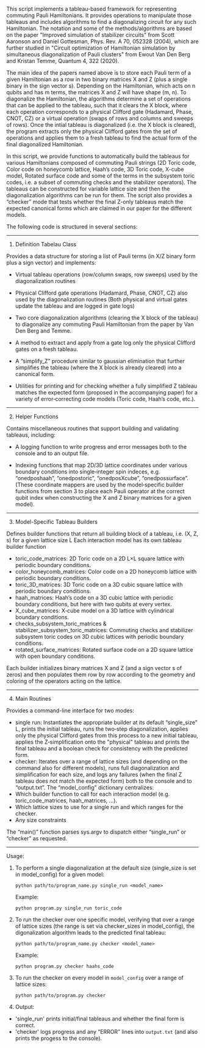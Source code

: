 This script implements a tableau-based framework for representing commuting Pauli Hamiltonians. It provides operations
to manipulate those tableaus and includes algorithms to find a diagonalizing circuit for any such Hamiltonian.
The notation and some of the methods/algorithms are based on the paper "Improved simulation of stabilizer circuits"
from Scott Aaronson and Daniel Gottesman, Phys. Rev. A 70, 052328 (2004), which are further studied in 
"Circuit optimization of Hamiltonian simulation by simultaneous diagonalization of Pauli clusters" from Ewout Van Den Berg 
and Kristan Temme, Quantum 4, 322 (2020).

The main idea of the papers named above is to store each Pauli term of a given Hamiltonian as a row in two binary
matrices X and Z (plus a single binary in the sign vector s). Depending on the Hamiltonian, which acts on n qubits
and has m terms, the matrices X and Z will have shape (m, n). To diagonalize the Hamiltonian, the algorithms determine
a set of operations that can be applied to the tableau, such that it clears the X block, where each operation 
corresponds to a physical Clifford gate (Hadamard, Phase, CNOT, CZ) or a virtual operation (swaps of rows and columns 
and sweeps of rows). Once the intial tableau is diagonalized (i.e. the X block is cleared), the program extracts only 
the physical Clifford gates from the set of operations and applies them to a fresh tableau to find the actual form of 
the final diagonalized Hamiltonian.

In this script, we provide functions to automatically build the tableaus for various Hamiltonians composed of commuting
Pauli strings (2D Toric code, Color code on honeycomb lattice, Haah’s code, 3D Toric code, X-cube model, Rotated surface code 
and some of the terms in the subsystem toric codes, i.e. a subset of commuting checks and the stabilizer operators). 
The tableaus can be constructed for variable lattice size and then the diagonalization algorithms can be run for them.
The script also provides a “checker” mode that tests whether the final Z-only tableaus match the expected canonical forms 
which are claimed in our paper for the different models.

The following code is structured in several sections:

----------------
1. Definition Tabelau Class

Provides a data structure for storing a list of Pauli terms (in X/Z binary form plus a sign vector)
and implements:

- Virtual tableau operations (row/column swaps, row sweeps) used by the diagonalization routines
    
- Physical Clifford gate operations (Hadamard, Phase, CNOT, CZ) also used by the diagonalization routines
      (Both physical and virtual gates update the tableau and are logged in gate logs)
      
- Two core diagonalization algorithms (clearing the X block of the tableau) to diagonalize any commuting 
      Pauli Hamiltonian from the paper by Van Den Berg and Temme. 
      
- A method to extract and apply from a gate log only the physical Clifford gates on a fresh tableau.
    
- A “simplify_Z” procedure similar to gaussian elimination that further simplifies the tableau (where the X block 
      is already cleared) into a canonical form.
      
- Utilities for printing and for checking whether a fully simplified Z tableau matches the expected form 
      (proposed in the accompanying paper) for a variety of error‐correcting code models (Toric code, Haah’s code, etc.).

----------------
2. Helper Functions

Contains miscellaneous routines that support building and validating tableaus, including:
- A logging function to write progress and error messages both to the console and to an output file.

- Indexing functions that map 2D/3D lattice coordinates under various boundary conditions into
      single‐integer spin indeces, e.g. “onedposhaah”, “onedpostoric”, “onedposXcube”, “onedpossurface”.
      (These coordinate mappers are used by the model‐specific builder functions from section 3 
      to place each Pauli operator at the correct qubit index when constructing the X and Z binary matrices 
      for a given model).

----------------
3. Model-Specific Tableau Builders

Defines builder functions that return all building block of a tableau, i.e. (X, Z, s) for a given lattice size L
Each interaction model has its own tableau builder function
- toric_code_matrices: 2D Toric code on a 2D L×L square lattice with periodic boundary conditions.
- color_honeycomb_matrices: Color code on a 2D honeycomb lattice with periodic boundary conditions.
- toric_3D_matrices: 3D Toric code on a 3D cubic square lattice with periodic boundary conditions.
- haah_matrices: Haah’s code on a 3D cubic lattice with periodic boundary conditions, but here with two qubits 
      at every vertex.
- X_cube_matrices: X‐cube model on a 3D lattice with cylindrical boundary conditions.
- checks_subsystem_toric_matrices & stabilizer_subsystem_toric_matrices: Commuting checks and stabilizer subsystem toric codes
        on 3D cubic lattices with periodic boundary conditions.
- rotated_surface_matrices: Rotated surface code on a 2D square lattice with open boundary conditions.

Each builder initializes binary matrices X and Z (and a sign vector s of zeros) and then populates them
row by row according to the geometry and coloring of the operators acting on the lattice.

----------------
4. Main Routines

Provides a command-line interface for two modes:
- single run: Instantiates the appropriate builder at its default “single_size” L, prints the initial tableau,
        runs the two‐step diagonalization, applies only the physical Clifford gates from this process 
        to a new initial tableau, applies the Z‐simplification onto the "physical" tableau and prints 
        the final tableau and a boolean check for consistency with the predicted form.
- checker: Iterates over a range of lattice sizes (and depending on the command also for different models),
        runs full diagonalization and simplification for each size, and logs any failures (when the final Z
        tableau does not match the expected form) both to the console and to “output.txt”.
The “model_config” dictionary centralizes:
- Which builder function to call for each interaction model (e.g. toric_code_matrices, haah_matrices, ...).
- Which lattice sizes to use for a single run and which ranges for the checker.
- Any size constraints

The “main()” function parses sys.argv to dispatch either “single_run” or “checker” as requested.

----------------
Usage:
1. To perform a single diagonalization at the default size (single_size is set in model_config) for a given model:

    ```python path/to/program_name.py single_run <model_name>```

    Example:

    ```python program.py single_run toric_code```

3. To run the checker over one specific model, verifying that over a range of lattice sizes (the range is set
       via checker_sizes in model_config), the digonalization algorithm leads to the predicted final tableau:

    ```python path/to/program_name.py checker <model_name>```

   Example:

   ```python program.py checker haahs_code```

5. To run the checker on every model in `model_config` over a range of lattice sizes:

   ```python path/to/program.py checker```

7. Output:
- 'single_run' prints initial/final tableaus and whether the final form is correct.
- 'checker' logs progress and any “ERROR” lines into `output.txt` (and also prints the progess to the console).
